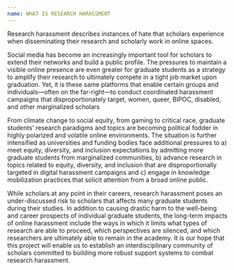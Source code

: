 ```yaml
---
name: WHAT IS RESEARCH HARASSMENT
---
```

Research harassment describes instances of hate that scholars experience when disseminating their research and scholarly work in online spaces.

Social media has become an increasingly important tool for scholars to extend their networks and build a public profile. The pressures to maintain a visible online presence are even greater for graduate students as a strategy to amplify their research to ultimately compete in a tight job market upon graduation. Yet, it is these same platforms that enable certain groups and individuals—often on the far-right—to conduct coordinated harassment campaigns that disproportionately target, women, queer, BIPOC, disabled, and other marginalized scholars

From climate change to social equity, from gaming to critical race, graduate students’ research paradigms and topics are becoming political fodder in highly polarized and volatile online environments. The situation is further intensified as universities and funding bodies face additional pressures to a) meet equity, diversity, and inclusion expectations by admitting more graduate students from marginalized communities, b) advance research in topics related to equity, diversity, and inclusion that are disproportionally targeted in digital harassment campaigns and c) engage in knowledge mobilization practices that solicit attention from a broad online public.

While scholars at any point in their careers, research harassment poses an under-discussed risk to scholars that affects many graduate students during their studies. In addition to causing drastic harm to the well-being and career prospects of individual graduate students, the long-term impacts of online harassment include the ways in which it limits what types of research are able to proceed, which perspectives are silenced, and which researchers are ultimately able to remain in the academy. It is our hope that this project will enable us to establish an interdisciplinary community of scholars committed to building more robust support systems to combat research harassment.